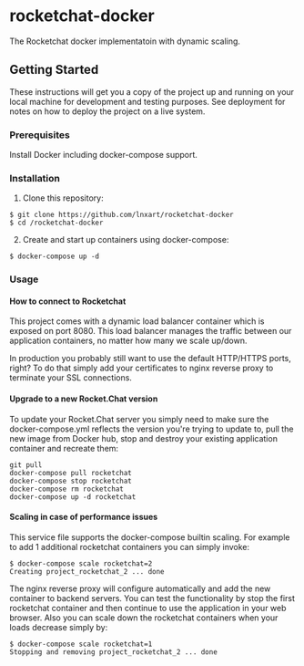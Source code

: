 # rocketchat-docker
The Rocketchat docker implementatoin with dynamic scaling.

## Getting Started

These instructions will get you a copy of the project up and running on your local machine for development and testing purposes. See deployment for notes on how to deploy the project on a live system.

### Prerequisites

Install Docker including docker-compose support.

### Installation

1. Clone this repository:
```
$ git clone https://github.com/lnxart/rocketchat-docker
$ cd /rocketchat-docker
```
2. Create and start up containers using docker-compose:
```
$ docker-compose up -d
```
### Usage
#### How to connect to Rocketchat

This project comes with a dynamic load balancer container which is exposed on port 8080. This load balancer manages the traffic between our application containers, no matter how many we scale up/down.

In production you probably still want to use the default HTTP/HTTPS ports, right? To do that simply add your certificates to nginx reverse proxy to terminate your SSL connections.

#### Upgrade to a new Rocket.Chat version

To update your Rocket.Chat server you simply need to make sure the docker-compose.yml reflects the version you're trying to update to, pull the new image from Docker hub, stop and destroy your existing application container and recreate them:
```
git pull
docker-compose pull rocketchat
docker-compose stop rocketchat
docker-compose rm rocketchat
docker-compose up -d rocketchat
```
#### Scaling in case of performance issues

This service file supports the docker-compose builtin scaling. For example to add 1 additional rocketchat containers you can simply invoke:
```
$ docker-compose scale rocketchat=2
Creating project_rocketchat_2 ... done
```
The nginx reverse proxy will configure automatically and add the new container to backend servers.
You can test the functionality by stop the first rocketchat container and then continue to use the application in your web browser.
Also you can scale down the rocketchat containers when your loads decrease simply by:
```
$ docker-compose scale rocketchat=1
Stopping and removing project_rocketchat_2 ... done
```
